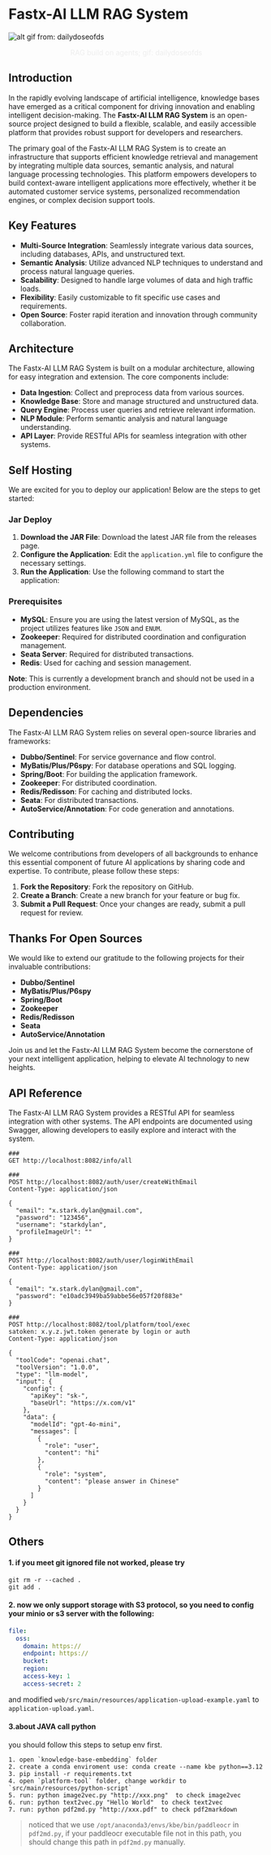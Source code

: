 # Fastx-AI LLM RAG System

![alt gif from: dailydoseofds](./resources/agents.gif)
<p align="center" style="color: #eeeeee">RAG build on agents; gif: dailydoseofds</p>

## Introduction

In the rapidly evolving landscape of artificial intelligence, knowledge bases have emerged as a critical component for driving innovation and enabling intelligent decision-making. The **Fastx-AI LLM RAG System** is an open-source project designed to build a flexible, scalable, and easily accessible platform that provides robust support for developers and researchers.

The primary goal of the Fastx-AI LLM RAG System is to create an infrastructure that supports efficient knowledge retrieval and management by integrating multiple data sources, semantic analysis, and natural language processing technologies. This platform empowers developers to build context-aware intelligent applications more effectively, whether it be automated customer service systems, personalized recommendation engines, or complex decision support tools.

## Key Features

- **Multi-Source Integration**: Seamlessly integrate various data sources, including databases, APIs, and unstructured text.
- **Semantic Analysis**: Utilize advanced NLP techniques to understand and process natural language queries.
- **Scalability**: Designed to handle large volumes of data and high traffic loads.
- **Flexibility**: Easily customizable to fit specific use cases and requirements.
- **Open Source**: Foster rapid iteration and innovation through community collaboration.

## Architecture

The Fastx-AI LLM RAG System is built on a modular architecture, allowing for easy integration and extension. The core components include:

- **Data Ingestion**: Collect and preprocess data from various sources.
- **Knowledge Base**: Store and manage structured and unstructured data.
- **Query Engine**: Process user queries and retrieve relevant information.
- **NLP Module**: Perform semantic analysis and natural language understanding.
- **API Layer**: Provide RESTful APIs for seamless integration with other systems.

## Self Hosting

We are excited for you to deploy our application! Below are the steps to get started:

### Jar Deploy

1. **Download the JAR File**: Download the latest JAR file from the releases page.
2. **Configure the Application**: Edit the `application.yml` file to configure the necessary settings.
3. **Run the Application**: Use the following command to start the application:
   
### Prerequisites

- **MySQL**: Ensure you are using the latest version of MySQL, as the project utilizes features like `JSON` and `ENUM`.
- **Zookeeper**: Required for distributed coordination and configuration management.
- **Seata Server**: Required for distributed transactions.
- **Redis**: Used for caching and session management.

**Note**: This is currently a development branch and should not be used in a production environment.

## Dependencies

The Fastx-AI LLM RAG System relies on several open-source libraries and frameworks:

- **Dubbo/Sentinel**: For service governance and flow control.
- **MyBatis/Plus/P6spy**: For database operations and SQL logging.
- **Spring/Boot**: For building the application framework.
- **Zookeeper**: For distributed coordination.
- **Redis/Redisson**: For caching and distributed locks.
- **Seata**: For distributed transactions.
- **AutoService/Annotation**: For code generation and annotations.

## Contributing

We welcome contributions from developers of all backgrounds to enhance this essential component of future AI applications by sharing code and expertise. To contribute, please follow these steps:

1. **Fork the Repository**: Fork the repository on GitHub.
2. **Create a Branch**: Create a new branch for your feature or bug fix.
3. **Submit a Pull Request**: Once your changes are ready, submit a pull request for review.

## Thanks For Open Sources

We would like to extend our gratitude to the following projects for their invaluable contributions:

- **Dubbo/Sentinel**
- **MyBatis/Plus/P6spy**
- **Spring/Boot**
- **Zookeeper**
- **Redis/Redisson**
- **Seata**
- **AutoService/Annotation**

Join us and let the Fastx-AI LLM RAG System become the cornerstone of your next intelligent application, helping to elevate AI technology to new heights.

## API Reference

The Fastx-AI LLM RAG System provides a RESTful API for seamless integration with other systems. The API endpoints are documented using Swagger, allowing developers to easily explore and interact with the system.

```shell
###
GET http://localhost:8082/info/all

###
POST http://localhost:8082/auth/user/createWithEmail
Content-Type: application/json

{
  "email": "x.stark.dylan@gmail.com",
  "password": "123456",
  "username": "starkdylan",
  "profileImageUrl": ""
}

###
POST http://localhost:8082/auth/user/loginWithEmail
Content-Type: application/json

{
  "email": "x.stark.dylan@gmail.com",
  "password": "e10adc3949ba59abbe56e057f20f883e"
}

###
POST http://localhost:8082/tool/platform/tool/exec
satoken: x.y.z.jwt.token generate by login or auth
Content-Type: application/json

{
  "toolCode": "openai.chat",
  "toolVersion": "1.0.0",
  "type": "llm-model",
  "input": {
    "config": {
      "apiKey": "sk-",
      "baseUrl": "https://x.com/v1"
    },
    "data": {
      "modelId": "gpt-4o-mini",
      "messages": [
        {
          "role": "user",
          "content": "hi"
        },
        {
          "role": "system",
          "content": "please answer in Chinese"
        }
      ]
    }
  }
}
```

## Others

#### 1. if you meet git ignored file not worked, please try

```shell
git rm -r --cached .
git add .
```

#### 2. now we only support storage with S3 protocol, so you need to config your minio or s3 server with the following:

```yaml
file:
  oss:
    domain: https://
    endpoint: https://
    bucket: 
    region: 
    access-key: 1
    access-secret: 2
```

and modified `web/src/main/resources/application-upload-example.yaml` to `application-upload.yaml`.

#### 3.about JAVA call python

you should follow this steps to setup env first.

```shell
1. open `knowledge-base-embedding` folder
2. create a conda enviroment use: conda create --name kbe python==3.12
3. pip install -r requirements.txt
4. open `platform-tool` folder, change workdir to `src/main/resources/python-script`
5. run: python image2vec.py "http://xxx.png"  to check image2vec
6. run: python text2vec.py "Hello World"  to check text2vec
7. run: python pdf2md.py "http://xxx.pdf" to check pdf2markdown
```

> noticed that we use `/opt/anaconda3/envs/kbe/bin/paddleocr` in `pdf2md.py`, if your paddleocr executable file not in this path, you should change this path in `pdf2md.py` manually.  
